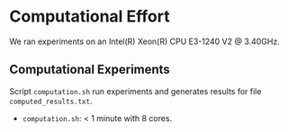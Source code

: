 # Computational Effort

We ran experiments on an Intel(R) Xeon(R) CPU E3-1240 V2 @ 3.40GHz.

## Computational Experiments

Script `computation.sh` run experiments and generates results for file `computed_results.txt`.
* `computation.sh`: < 1 minute with 8 cores.
